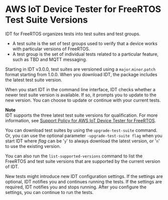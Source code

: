 # AWS IoT Device Tester for FreeRTOS Test Suite Versions<a name="idt-test-suite-versions"></a>

IDT for FreeRTOS organizes tests into test suites and test groups\.
+ A test suite is the set of test groups used to verify that a device works with particular versions of FreeRTOS\.
+ A test group is the set of individual tests related to a particular feature, such as TBD and MQTT messaging\.

Starting in IDT v3\.0\.0, test suites are versioned using a `major`\.`minor`\.`patch` format starting from 1\.0\.0\. When you download IDT, the package includes the latest test suite version\.

When you start IDT in the command line interface, IDT checks whether a newer test suite version is available\. If so, it prompts you to update to the new version\. You can choose to update or continue with your current tests\.

**Note**  
IDT supports the three latest test suite versions for qualification\. For more information, see [Support Policy for AWS IoT Device Tester for FreeRTOS](idt-support-policy.md)\.

You can download test suites by using the `upgrade-test-suite` command\. Or, you can use the optional parameter `-upgrade-test-suite flag` when you start IDT where *flag* can be '`y`' to always download the latest version, or '`n`' to use the existing version\.

You can also run the `list-supported-versions` command to list the FreeRTOS and test suite versions that are supported by the current version of IDT\.

New tests might introduce new IDT configuration settings\. If the settings are optional, IDT notifies you and continues running the tests\. If the settings are required, IDT notifies you and stops running\. After you configure the settings, you can continue to run the tests\.